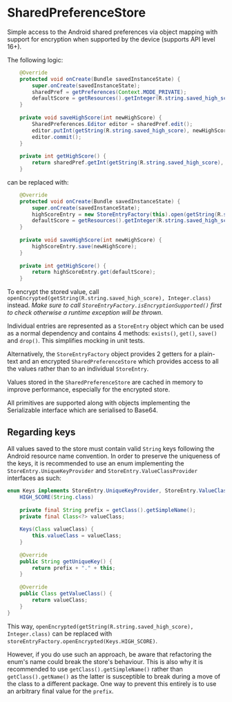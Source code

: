SharedPreferenceStore
=====================

Simple access to the Android shared preferences via object mapping with support for encryption when supported by the device (supports API level 16+).

The following logic:

```java
    @Override
    protected void onCreate(Bundle savedInstanceState) {
        super.onCreate(savedInstanceState);
        sharedPref = getPreferences(Context.MODE_PRIVATE);
        defaultScore = getResources().getInteger(R.string.saved_high_score_default);
    }
    
    private void saveHighScore(int newHighScore) {
        SharedPreferences.Editor editor = sharedPref.edit();
        editor.putInt(getString(R.string.saved_high_score), newHighScore);
        editor.commit();
    }
    
    private int getHighScore() {
        return sharedPref.getInt(getString(R.string.saved_high_score), defaultScore);
    }
```

can be replaced with:

```java    
    @Override
    protected void onCreate(Bundle savedInstanceState) {
        super.onCreate(savedInstanceState);
        highScoreEntry = new StoreEntryFactory(this).open(getString(R.string.saved_high_score), Integer.class);
        defaultScore = getResources().getInteger(R.string.saved_high_score_default);
    }
    
    private void saveHighScore(int newHighScore) {
        highScoreEntry.save(newHighScore);
    }
    
    private int getHighScore() {
        return highScoreEntry.get(defaultScore);
    }
```

To encrypt the stored value, call ``openEncrypted(getString(R.string.saved_high_score), Integer.class)`` instead.
*Make sure to call ``StoreEntryFactory.isEncryptionSupported()`` first to check otherwise a runtime exception will be thrown.*

Individual entries are represented as a ``StoreEntry`` object which can be used as a normal dependency and contains 4 methods: ``exists()``, ``get()``, ``save()`` and ``drop()``. This simplifies mocking in unit tests.

Alternatively, the ``StoreEntryFactory`` object provides 2 getters for a plain-text and an encrypted ``SharedPreferenceStore`` which provides access to all the values rather than to an individual ``StoreEntry``.

Values stored in the ``SharedPreferenceStore`` are cached in memory to improve performance, especially for the encrypted store.

All primitives are supported along with objects implementing the Serializable interface which are serialised to Base64.

Regarding keys
--------------

All values saved to the store must contain valid ``String`` keys following the Android resource name convention.
In order to preserve the uniqueness of the keys, it is recommended to use an enum implementing the ``StoreEntry.UniqueKeyProvider`` and ``StoreEntry.ValueClassProvider`` interfaces as such:

```java
enum Keys implements StoreEntry.UniqueKeyProvider, StoreEntry.ValueClassProvider {   
    HIGH_SCORE(String.class)
    
    private final String prefix = getClass().getSimpleName();
    private final Class<?> valueClass;
    
    Keys(Class valueClass) {
        this.valueClass = valueClass;
    }
    
    @Override
    public String getUniqueKey() {
        return prefix + "." + this;
    }
    
    @Override
    public Class getValueClass() {
        return valueClass;
    }
}
```
This way, ``openEncrypted(getString(R.string.saved_high_score), Integer.class)`` can be replaced with ``storeEntryFactory.openEncrypted(Keys.HIGH_SCORE)``.

However, if you do use such an approach, be aware that refactoring the enum's name could break the store's behaviour.
This is also why it is recommended to use ``getClass().getSimpleName()`` rather than ``getClass().getName()`` as the latter is susceptible to break during a move of the class to a different package. One way to prevent this entirely is to use an arbitrary final value for the ``prefix``.

